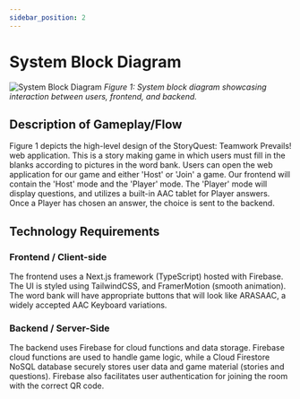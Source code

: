 ```yaml
---
sidebar_position: 2
---
```


# System Block Diagram

![System Block Diagram](/img/system-block-diagram-2_8_25.png)
*Figure 1: System block diagram showcasing interaction between users, frontend, and backend.*


## Description of Gameplay/Flow

Figure 1 depicts the high-level design of the StoryQuest: Teamwork Prevails! web application. This is a story making game
in which users must fill in the blanks according to pictures in the word bank. Users can open the web application for our game and either 'Host' or 'Join' a game. Our frontend will contain the 'Host' mode and the
'Player' mode. The 'Player' mode will display questions, and utilizes a built-in AAC tablet for Player answers. Once a Player has chosen an answer, the choice is sent to the backend.


## Technology Requirements

### Frontend / Client-side
The frontend uses a Next.js framework (TypeScript) hosted with Firebase. The UI is styled using TailwindCSS, and FramerMotion (smooth animation). The word bank will have appropriate buttons that will look like ARASAAC, a widely accepted AAC Keyboard variations.

### Backend / Server-Side

The backend uses Firebase for cloud functions and data storage. Firebase cloud functions are used to handle game logic, while a Cloud Firestore NoSQL database securely stores user data and game material (stories and questions). Firebase also facilitates user authentication for joining the room with the correct QR code. 
